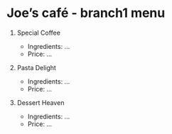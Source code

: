# Joe’s café - branch1 menu

1. Special Coffee
   - Ingredients: ...
   - Price: ...

2. Pasta Delight
   - Ingredients: ...
   - Price: ...
   
3. Dessert Heaven
   - Ingredients: ...
   - Price: ...
